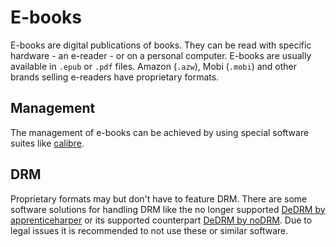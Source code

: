 # E-books

E-books are digital publications of books.
They can be read with specific hardware - an e-reader - or on a personal
computer.
E-books are usually available in `.epub` or `.pdf` files.
Amazon (`.azw`), Mobi (`.mobi`) and other brands selling e-readers have
proprietary formats.

## Management

The management of e-books can be achieved by using special software suites like
[calibre](/wiki/calibre.md).

## DRM

Proprietary formats may but don't have to feature DRM.
There are some software solutions for handling DRM like the no longer supported
[DeDRM by apprenticeharper](https://github.com/apprenticeharper/DeDRM_tools) or
its supported counterpart [DeDRM by noDRM](https://github.com/noDRM/DeDRM_tools).
Due to legal issues it is recommended to not use these or similar software.

